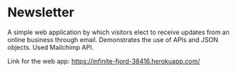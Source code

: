 # Newsletter
A simple web application by which visitors elect to receive updates from an online business through email. Demonstrates the use of APIs and JSON objects. Used Mailchimp API.

Link for the web app: https://infinite-fjord-38416.herokuapp.com/
